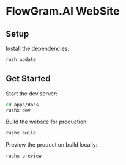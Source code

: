# FlowGram.AI WebSite

## Setup

Install the dependencies:

```bash
rush update
```

## Get Started

Start the dev server:

```bash
cd apps/docs
rushx dev
```

Build the website for production:

```bash
rushx build
```

Preview the production build locally:

```bash
rushx preview
```
